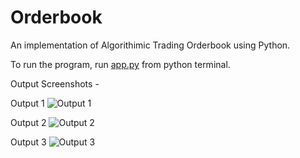 # Orderbook

An implementation of Algorithimic Trading Orderbook using Python.

To run the program, run [app.py](https://github.com/upendrasingh12/Orderbook/blob/master/app.py) from python terminal.

Output Screenshots -

Output 1
![Output 1](https://github.com/upendrasingh12/Orderbook/blob/master/Output/output1.jpg?raw=true "Output 1")

Output 2
![Output 2](https://github.com/upendrasingh12/Orderbook/blob/master/Output/output2.jpg?raw=true "Output 2")

Output 3
![Output 3](https://github.com/upendrasingh12/Orderbook/blob/master/Output/output3.jpg?raw=true "Output 3")
